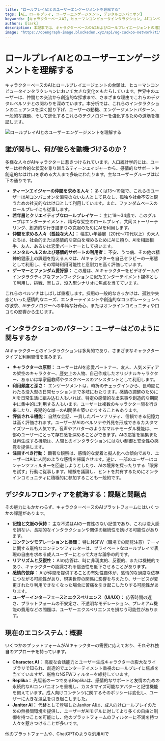 ```yaml
---
title: "ロールプレイAIとのユーザーエンゲージメントを理解する"
tags: [AI, ロールプレイ, ユーザーエンゲージメント, デジタルコンパニオン]
keywords: [キャラクターベースAI, ヒューマンコンピュータインタラクション, AIコンパニオン, デジタルペルソナ, 感情的サポート]
authors: [lark]
description: 本記事では、キャラクターベースのAIおよびロールプレイエージェントの増加傾向を検証し、ユーザーの動機、エンゲージメントパターン、およびこれらのテクノロジーを強化する上で直面する課題を探ります。多様なユーザーグループがAIキャラクターとどのように交流しているかについての洞察を提供し、ユーザーエクスペリエンスと感情的幸福を向上させるための推奨事項を提示します。
image: "https://opengraph-image.blockeden.xyz/api/og-cuckoo-network?title=%E3%83%AD%E3%83%BC%E3%83%AB%E3%83%97%E3%83%AC%E3%82%A4AI%E3%81%A8%E3%81%AE%E3%83%A6%E3%83%BC%E3%82%B6%E3%83%BC%E3%82%A8%E3%83%B3%E3%82%B2%E3%83%BC%E3%82%B8%E3%83%A1%E3%83%B3%E3%83%88%E3%82%92%E7%90%86%E8%A7%A3%E3%81%99%E3%82%8B"
---
```


# ロールプレイAIとのユーザーエンゲージメントを理解する

キャラクターベースのAIとロールプレイエージェントの台頭は、ヒューマンコンピュータインタラクションにおいて大きな変化をもたらしています。世界中のユーザーは、仲間との交流から創造的な探求まで、さまざまな理由でこれらのデジタルペルソナとの関わりを深めています。本分析では、これらのインタラクションのニュアンスを深く掘り下げ、ユーザーの動機、エンゲージメントパターン、一般的な課題、そして進化するこれらのテクノロジーを強化するための道筋を検証します。

![ロールプレイAIとのユーザーエンゲージメントを理解する](https://opengraph-image.blockeden.xyz/api/og-cuckoo-network?title=%E3%83%AD%E3%83%BC%E3%83%AB%E3%83%97%E3%83%AC%E3%82%A4AI%E3%81%A8%E3%81%AE%E3%83%A6%E3%83%BC%E3%82%B6%E3%83%BC%E3%82%A8%E3%83%B3%E3%82%B2%E3%83%BC%E3%82%B8%E3%83%A1%E3%83%B3%E3%83%88%E3%82%92%E7%90%86%E8%A7%A3%E3%81%99%E3%82%8B)

## **誰が関与し、何が彼らを動機づけるのか？**

多様な人々がAIキャラクターに惹きつけられています。人口統計学的には、ユーザーは社会的な状況を乗り越えるティーンエイジャーから、感情的なサポートや創造的なはけ口を求める大人まで多岐にわたります。主なユーザーグループは以下の通りです。

*   **ティーンエイジャーの仲間を求める人々：** 多くは13〜19歳で、これらのユーザーはAIコンパニオンを偏見のない友人として見なし、孤独や社会不安と闘うための社交的なはけ口として利用しています。また、ファンダムベースのロールプレイにも従事します。
*   **若年層とクリエイティブなロールプレイヤー：** 主に18〜34歳で、このグループはエンターテイメント、精巧な架空のロールプレイ、共同ストーリーテリング、創造的な行き詰まりの克服のためにAIを利用します。
*   **仲間を求める人々（孤独な大人）：** 幅広い年齢層（20代〜70代以上）の大人たちは、社会的または感情的な空白を埋めるためにAIに頼り、AIを相談相手、友人、あるいは恋愛パートナーとして扱います。
*   **メンタルヘルスおよび感情的サポートの利用者：** 不安、うつ病、その他の精神的健康上の課題を抱える人々は、AIキャラクターを自己セラピーの一形態として利用し、その常時利用可能性と忍耐力を高く評価しています。
*   **ゲーマーとファンダム愛好家：** この層は、AIキャラクターをビデオゲームやインタラクティブなファンフィクションに似たエンターテイメント媒体として利用し、挑戦、楽しさ、没入型シナリオに焦点を当てています。

これらのペルソナはしばしば重複します。採用の一般的なきっかけは、孤独や失恋といった感情的なニーズ、エンターテイメントや創造的なコラボレーションへの欲求、AIテクノロジーへの単純な好奇心、またはオンラインコミュニティや口コミの影響から生じます。

## **インタラクションのパターン：ユーザーはどのように関与するか**

AIキャラクターとのインタラクションは多角的であり、さまざまなキャラクタータイプと利用習慣を含みます。

*   **キャラクターの原型：** ユーザーはAIを恋愛パートナー、友人、人気メディアの架空のキャラクター、歴史上の人物、自己作成したオリジナルキャラクター、あるいは準家庭教師やタスクベースのアシスタントとして利用します。
*   **利用頻度と深さ：** エンゲージメントは、時折のチェックインから、長時間にわたる没入型の日常セッションまで多岐にわたります。感情の調整のためにAIを日常生活に組み込む人もいれば、特定の感情的な出来事や創造的な期間中に集中的に利用する人もいます。ユーザーは複数のキャラクター間を行き来したり、長期的な単一のAI関係を築いたりすることもあります。
*   **評価される機能：** 自然な会話、一貫したパーソナリティ、信頼できる記憶力は高く評価されます。ユーザーがAIのペルソナや外見を形成できるカスタマイズツールも人気です。音声やアバターのようなマルチモーダル機能は、一部のユーザーにとって存在感を深めることができます。AIの応答を編集または再生成する機能は、人間とのインタラクションにはない制御と安全性の感覚を提供します。
*   **注目すべき行動：** 顕著な観察は、感情的な愛着と擬人化への傾向であり、ユーザーはAIに人間のような感情を帰属させます。逆に、一部のユーザーはコンテンツフィルターを回避しようとしたり、AIの境界を探ったりする「限界を試す」行動に従事します。経験を議論し、ヒントを共有するためにオンラインコミュニティに積極的に参加することも一般的です。

## **デジタルフロンティアを航海する：課題と問題点**

その魅力にもかかわらず、キャラクターベースのAIプラットフォームにはいくつかの課題があります。

*   **記憶と文脈の保持：** 主な不満はAIの一貫性のない記憶であり、これは没入感を損ない、長期的なインタラクションや関係の継続性を妨げる可能性があります。
*   **コンテンツモデレーションと検閲：** 特にNSFW（職場での閲覧注意）テーマに関する厳格なコンテンツフィルターは、プライベートなロールプレイで表現の自由を求める成人ユーザーにとって大きな論争の的です。
*   **リアリズムと反復性：** AIの応答は、時に非現実的、反復的、または機械的であり、キャラクターの認識される信憑性を低下させることがあります。
*   **感情的依存：** AIが仲間を提供することの有効性自体が、感情的な過度な依存につながる可能性があり、現実世界の関係に影響を与えたり、サービスが変更されたり利用できなくなった場合に苦痛を引き起こしたりする可能性があります。
*   **ユーザーインターフェースとエクスペリエンス（UI/UX）：** 応答時間の遅さ、プラットフォームの不安定さ、不透明なモデレーション、プレミアム機能の費用などの問題は、ユーザーエクスペリエンスを損なう可能性があります。

## **現在のエコシステム：概要**

いくつかのプラットフォームがAIキャラクターの需要に応えており、それぞれ独自のアプローチを持っています。

*   **Character.AI：** 高度な会話能力とユーザー生成キャラクターの膨大なライブラリで知られ、創造的でエンターテイメント重視のロールプレイに焦点を当てていますが、厳格なNSFWフィルターを維持しています。
*   **Replika：** 先駆者の一つであるReplikaは、感情的なサポートと友情のための永続的なAIコンパニオンを重視し、カスタマイズ可能なアバターと記憶機能を備えています。成人向けコンテンツに関するそのポリシーは変化し、ユーザーに大きな混乱を引き起こしました。
*   **Janitor AI：** 代替として登場したJanitor AIは、成人向けロールプレイのための無検閲環境を提供し、ユーザーがAIモデルに対してより多くの自由と制御を持つことを可能にし、他のプラットフォームのフィルターに不満を持つ人々を惹きつけることが多いです。

他のプラットフォームや、ChatGPTのような汎用AIで